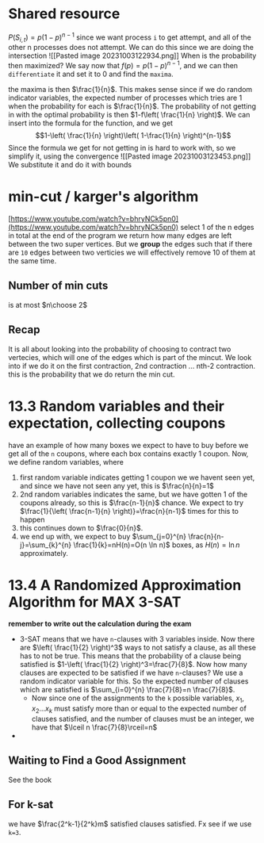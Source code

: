 # Shared resource
$P(S_{i,t})=p(1-p)^{n-1}$ since we want process `i` to get attempt, and all of the other n processes does not attempt. We can do this since we are doing the intersection
![[Pasted image 20231003122934.png]]
When is the probability then maximized? We say now that $f(p)=p(1-p)^{n-1}$, and we can then `differentiate` it and set it to 0 and find the `maxima`.

the maxima is then $\frac{1}{n}$. This makes sense since if we do random indicator variables, the expected number of processes which tries are 1 when the probability for each is $\frac{1}{n}$. The probability of not getting in with the optimal probability is then $1-f\left( \frac{1}{n} \right)$. We can insert into the formula for the function, and we get $$1-\left( \frac{1}{n} \right)\left( 1-\frac{1}{n} \right)^{n-1}$$
Since the formula we get for not getting in is hard to work with, so we simplify it, using the convergence
![[Pasted image 20231003123453.png]]
We substitute it and do it with bounds

# min-cut / karger's algorithm
[https://www.youtube.com/watch?v=bhryNCk5pn0](https://www.youtube.com/watch?v=bhryNCk5pn0)
select 1 of the n edges in total
at the end of the program we return how many edges are left between the two super vertices. But we **group** the edges such that if there are `10` edges between two verticies we will effectively remove 10 of them at the same time.
## Number of min cuts
is at most $n\choose 2$
## Recap
It is all about looking into the probability of choosing to contract two vertecies, which will one of the edges which is part of the mincut. We look into if we do it on the first contraction, 2nd contraction ... nth-2 contraction. this is the probability that we do return the min cut.
# 13.3 Random variables and their expectation, collecting coupons
have an example of how many boxes we expect to have to buy before we get all of the `n` coupons, where each box contains exactly 1 coupon. Now, we define random variables, where
1. first random variable indicates getting 1 coupon we we havent seen yet, and since we have not seen any yet, this is $\frac{n}{n}=1$
2. 2nd random variables indicates the same, but we have gotten 1 of the coupons already, so this is $\frac{n-1}{n}$ chance. We expect to try $\frac{1}{\left( \frac{n-1}{n} \right)}=\frac{n}{n-1}$ times for this to happen
3. this continues down to $\frac{0}{n}$.
4. we end up with, we expect to buy $\sum_{j=0}^{n} \frac{n}{n-j}=\sum_{k}^{n} \frac{1}{k}=nH(n)=O(n \ln n)$ boxes, as $H(n)=\ln n$ approximately.

# 13.4 A Randomized Approximation Algorithm for MAX 3-SAT
**remember to write out the calculation during the exam**
- 3-SAT means that we have `n`-clauses with 3 variables inside. Now there are $\left( \frac{1}{2} \right)^3$ ways to not satisfy a clause, as all these has to not be true. This means that the probability of a clause being satisfied is $1-\left( \frac{1}{2} \right)^3=\frac{7}{8}$. Now how many clauses are expected to be satisfied if we have `n`-clauses? We use a random indicator variable for this. So the expected number of clauses which are satisfied is $\sum_{i=0}^{n} \frac{7}{8}=n \frac{7}{8}$.
	- Now since one of the assignments to the `k` possible variables, $x_{1}, x_{2}\dots x_{k}$ must satisfy more than or equal to the expected number of clauses satisfied, and the number of clauses must be an integer, we have that $\lceil n \frac{7}{8}\rceil=n$
- 
## Waiting to Find a Good Assignment
See the book
## For k-sat
we have $\frac{2^k-1}{2^k}m$ satisfied clauses satisfied. Fx see if we use `k=3`.
